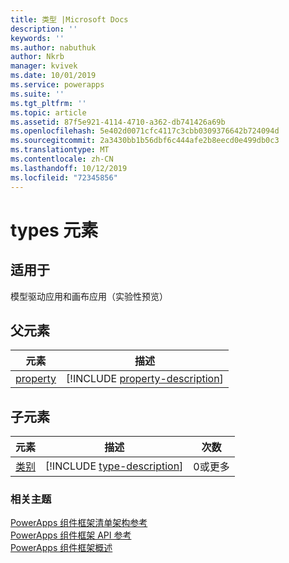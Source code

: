 ```yaml
---
title: 类型 |Microsoft Docs
description: ''
keywords: ''
ms.author: nabuthuk
author: Nkrb
manager: kvivek
ms.date: 10/01/2019
ms.service: powerapps
ms.suite: ''
ms.tgt_pltfrm: ''
ms.topic: article
ms.assetid: 87f5e921-4114-4710-a362-db741426a69b
ms.openlocfilehash: 5e402d0071cfc4117c3cbb0309376642b724094d
ms.sourcegitcommit: 2a3430bb1b56dbf6c444afe2b8eecd0e499db0c3
ms.translationtype: MT
ms.contentlocale: zh-CN
ms.lasthandoff: 10/12/2019
ms.locfileid: "72345856"
---
```

# <a name="types-element"></a>types 元素

## <a name="available-for"></a>适用于 

模型驱动应用和画布应用（实验性预览） 

## <a name="parent-elements"></a>父元素

|元素|描述|
|--|--|
|[property](property.md)|[!INCLUDE [property-description](includes/property-description.md)]|

## <a name="child-elements"></a>子元素

|元素|描述|次数|
|--|--|--|
|[类别](type.md)|[!INCLUDE [type-description](includes/type-description.md)]|0或更多|


### <a name="related-topics"></a>相关主题

[PowerApps 组件框架清单架构参考](index.md)<br/>
[PowerApps 组件框架 API 参考](../reference/index.md)<br/>
[PowerApps 组件框架概述](../overview.md)